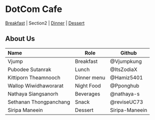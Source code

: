 # DotCom Cafe

[Breakfast](Menu.md#breakfast) | Section2 | [Dinner](Menu.md#Dinner) | [Dessert](Menu.md#dessert)

## About Us

| Name  | Role      | Github     |
| :---- | --------- | ---------- |
| Vjump | Breakfast | @Vjumpkung |
| Pubodee Sutanrak | Lunch | @ItsZodiaX |
| Kittiporn Theamnooch  | Dinner menu | @Hamiz5401 |
| Wallop Wiwidhaworarat | Night Food | @Pponghub |
| Nathaya Siangsanorh | Beverages | @nathaya-s |
| Sethanan Thongpanchang | Snack | @reviseUC73 |
| Siripa Maneein | Dessert | Siripa-Maneein |
